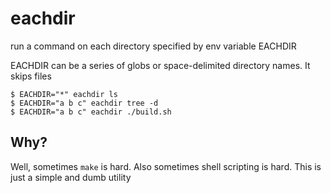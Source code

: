 # eachdir

run a command on each directory specified by env variable EACHDIR

EACHDIR can be a series of globs or space-delimited directory names. It skips files

```
$ EACHDIR="*" eachdir ls
$ EACHDIR="a b c" eachdir tree -d
$ EACHDIR="a b c" eachdir ./build.sh
```

## Why?

Well, sometimes `make` is hard. Also sometimes shell scripting is hard. This is just a simple and dumb utility
